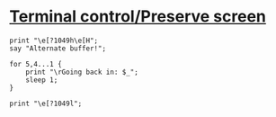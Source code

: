 [1]: http://rosettacode.org/wiki/Terminal_control/Preserve_screen

# [Terminal control/Preserve screen][1]

```perl6
print "\e[?1049h\e[H";
say "Alternate buffer!";
 
for 5,4...1 {
    print "\rGoing back in: $_";
    sleep 1;
}
 
print "\e[?1049l";
```